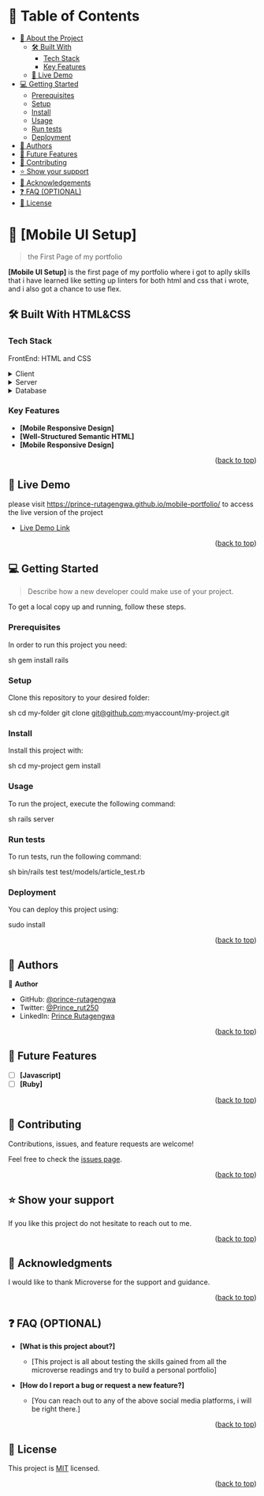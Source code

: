 <a name="readme-top"></a>

# 📗 Table of Contents

- [📖 About the Project](#about-project)
  - [🛠 Built With](#built-with)
    - [Tech Stack](#tech-stack)
    - [Key Features](#key-features)
  - [🚀 Live Demo](#live-demo)
- [💻 Getting Started](#getting-started)
  - [Prerequisites](#prerequisites)
  - [Setup](#setup)
  - [Install](#install)
  - [Usage](#usage)
  - [Run tests](#run-tests)
  - [Deployment](#deployment)
- [👥 Authors](#authors)
- [🔭 Future Features](#future-features)
- [🤝 Contributing](#contributing)
- [⭐️ Show your support](#support)
- [🙏 Acknowledgements](#acknowledgements)
- [❓ FAQ (OPTIONAL)](#faq)
- [📝 License](#license)


# 📖 [Mobile UI Setup] <a name="about-project"></a>

> the First Page of my portfolio

**[Mobile UI Setup]** is the first page of my portfolio where i got to aplly skills that i have learned like setting up linters for both html and css that i wrote, and i also got a chance to use flex.

## 🛠 Built With <a name="built-with">HTML&CSS</a>

### Tech Stack <a name="tech-stack"></a>

FrontEnd: HTML and CSS

<details>
  <summary>Client</summary>
  <ul>
    <li><a href="https://reactjs.org/">React.js</a></li>
  </ul>
</details>

<details>
  <summary>Server</summary>
  <ul>
    <li><a href="https://expressjs.com/">Express.js</a></li>
  </ul>
</details>

<details>
<summary>Database</summary>
  <ul>
    <li><a href="https://www.postgresql.org/">PostgreSQL</a></li>
  </ul>
</details>

<!-- Features -->

### Key Features <a name="key-features"></a>

- **[Mobile Responsive Design]**
- **[Well-Structured Semantic HTML]**
- **[Mobile Responsive Design]**

<p align="right">(<a href="#readme-top">back to top</a>)</p>


## 🚀 Live Demo <a name="live-demo"></a>
please visit https://prince-rutagengwa.github.io/mobile-portfolio/ to access the live version of the project

- [Live Demo Link](https://prince-rutagengwa.github.io/mobile-portfolio/)

<p align="right">(<a href="#readme-top">back to top</a>)</p>


## 💻 Getting Started <a name="getting-started"></a>

> Describe how a new developer could make use of your project.

To get a local copy up and running, follow these steps.

### Prerequisites

In order to run this project you need:

sh
 gem install rails

### Setup

Clone this repository to your desired folder:

sh
  cd my-folder
  git clone git@github.com:myaccount/my-project.git


### Install

Install this project with:

sh
  cd my-project
  gem install

### Usage

To run the project, execute the following command:

sh
  rails server


### Run tests

To run tests, run the following command:

sh
  bin/rails test test/models/article_test.rb


### Deployment

You can deploy this project using:

sudo install

<p align="right">(<a href="#readme-top">back to top</a>)</p>

<!-- AUTHORS -->

## 👥 Authors <a name="authors"></a>


👤 **Author**

- GitHub: [@prince-rutagengwa](https://github.com/prince-rutagengwa)
- Twitter: [@Prince_rut250](https://twitter.com/Prince_rut250)
- LinkedIn: [Prince Rutagengwa](https://linkedin.com/in/prince-rutagengwa/)

<p align="right">(<a href="#readme-top">back to top</a>)</p>

<!-- FUTURE FEATURES -->

## 🔭 Future Features <a name="future-features"></a>

- [ ] **[Javascript]**
- [ ] **[Ruby]**

<p align="right">(<a href="#readme-top">back to top</a>)</p>


## 🤝 Contributing <a name="contributing"></a>

Contributions, issues, and feature requests are welcome!

Feel free to check the [issues page](../../issues/).

<p align="right">(<a href="#readme-top">back to top</a>)</p>


## ⭐️ Show your support <a name="support"></a>

If you like this project do not hesitate to reach out to me.

<p align="right">(<a href="#readme-top">back to top</a>)</p>


## 🙏 Acknowledgments <a name="acknowledgements"></a>

I would like to thank Microverse for the support and guidance.

<p align="right">(<a href="#readme-top">back to top</a>)</p>


## ❓ FAQ (OPTIONAL) <a name="faq"></a>

- **[What is this project about?]**

  - [This project is all about testing the skills gained from all the microverse readings and try to build a personal portfolio]

- **[How do I report a bug or request a new feature?]**

  - [You can reach out to any of the above social media platforms, i will be right there.]

<p align="right">(<a href="#readme-top">back to top</a>)</p

<!-- LICENSE -->

## 📝 License <a name="license"></a>

This project is [MIT](./LICENSE) licensed.

<p align="right">(<a href="#readme-top">back to top</a>)</p>